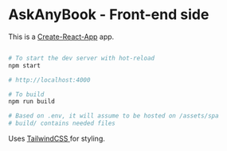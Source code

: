 # AskAnyBook - Front-end side


This is a [Create-React-App](https://create-react-app.dev/) app.

```sh

# To start the dev server with hot-reload
npm start

# http://localhost:4000
```


```sh
# To build
npm run build

# Based on .env, it will assume to be hosted on /assets/spa
# build/ contains needed files
```

Uses [ TailwindCSS ](https://tailwindcss.com/) for styling.


